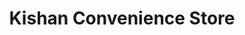 ---
title: "Kishan Convenience Store"
url: /brighton/kishan-convenience-store/
shop: convenience
---